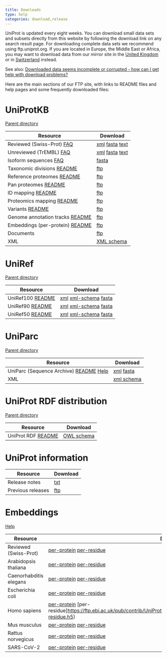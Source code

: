 ```yaml
---
title: Downloads
type: help
categories: download,release
---
```


UniProt is updated every eight weeks. You can download small data sets and subsets directly from this website by following the download link on any search result page. For downloading complete data sets we recommend using ftp.uniprot.org. If you are located in Europe, the Middle East or Africa, you may want to download data from our mirror site in the [United Kingdom](https://ftp.ebi.ac.uk/pub/databases/uniprot/) or in [Switzerland](https://ftp.expasy.org/databases/uniprot/) instead.

See also: [Downloaded data seems incomplete or corrupted - how can I get help with download problems?](https://www.uniprot.org/help/metalink)

Here are the main sections of our FTP site, with links to README files and help pages and some frequently downloaded files:

# UniProtKB

[Parent directory](https://ftp.uniprot.org/pub/databases/uniprot/current_release/knowledgebase/)

| Resource                                                                                                                                       | Download                                                                                                                                                                                                                                                                                                                                                   |
| ---------------------------------------------------------------------------------------------------------------------------------------------- | ---------------------------------------------------------------------------------------------------------------------------------------------------------------------------------------------------------------------------------------------------------------------------------------------------------------------------------------------------------- |
| Reviewed (Swiss-Prot) [FAQ](https://www.uniprot.org/help/uniprotkb_sections)                                                                   | [xml](https://ftp.uniprot.org/pub/databases/uniprot/current_release/knowledgebase/complete/uniprot_sprot.xml.gz) [fasta](https://ftp.uniprot.org/pub/databases/uniprot/current_release/knowledgebase/complete/uniprot_sprot.fasta.gz) [text](https://ftp.uniprot.org/pub/databases/uniprot/current_release/knowledgebase/complete/uniprot_sprot.dat.gz)    |
| Unreviewed (TrEMBL) [FAQ](https://www.uniprot.org/help/uniprotkb_sections)                                                                     | [xml](https://ftp.uniprot.org/pub/databases/uniprot/current_release/knowledgebase/complete/uniprot_trembl.xml.gz) [fasta](https://ftp.uniprot.org/pub/databases/uniprot/current_release/knowledgebase/complete/uniprot_trembl.fasta.gz) [text](https://ftp.uniprot.org/pub/databases/uniprot/current_release/knowledgebase/complete/uniprot_trembl.dat.gz) |
| Isoform sequences [FAQ](https://www.uniprot.org/help/canonical_and_isoforms)                                                                   | [fasta](https://ftp.uniprot.org/pub/databases/uniprot/current_release/knowledgebase/complete/uniprot_sprot_varsplic.fasta.gz)                                                                                                                                                                                                                              |
| Taxonomic divisions [README](https://ftp.uniprot.org/pub/databases/uniprot/current_release/knowledgebase/taxonomic_divisions/README)           | [ftp](https://ftp.uniprot.org/pub/databases/uniprot/current_release/knowledgebase/taxonomic_divisions/)                                                                                                                                                                                                                                                    |
| Reference proteomes [README](https://ftp.uniprot.org/pub/databases/uniprot/current_release/knowledgebase/reference_proteomes/README)           | [ftp](https://ftp.uniprot.org/pub/databases/uniprot/current_release/knowledgebase/reference_proteomes/)                                                                                                                                                                                                                                                    |
| Pan proteomes [README](https://ftp.uniprot.org/pub/databases/uniprot/current_release/knowledgebase/pan_proteomes/README)                       | [ftp](https://ftp.uniprot.org/pub/databases/uniprot/current_release/knowledgebase/pan_proteomes/)                                                                                                                                                                                                                                                          |
| ID mapping [README](https://ftp.uniprot.org/pub/databases/uniprot/current_release/knowledgebase/idmapping/README)                              | [ftp](https://ftp.uniprot.org/pub/databases/uniprot/current_release/knowledgebase/idmapping/)                                                                                                                                                                                                                                                              |
| Proteomics mapping [README](https://ftp.uniprot.org/pub/databases/uniprot/current_release/knowledgebase/proteomics_mapping/README)             | [ftp](https://ftp.uniprot.org/pub/databases/uniprot/current_release/knowledgebase/proteomics_mapping/)                                                                                                                                                                                                                                                     |
| Variants [README](https://ftp.uniprot.org/pub/databases/uniprot/current_release/knowledgebase/variants/README)                                 | [ftp](https://ftp.uniprot.org/pub/databases/uniprot/current_release/knowledgebase/variants/)                                                                                                                                                                                                                                                               |
| Genome annotation tracks [README](https://ftp.uniprot.org/pub/databases/uniprot/current_release/knowledgebase/genome_annotation_tracks/README) | [ftp](https://ftp.uniprot.org/pub/databases/uniprot/current_release/knowledgebase/genome_annotation_tracks/)                                                                                                                                                                                                                                               |
| Embeddings (per-protein) [README](https://ftp.uniprot.org/pub/databases/uniprot/current_release/knowledgebase/embeddings/README)               | [ftp](https://ftp.uniprot.org/pub/databases/uniprot/current_release/knowledgebase/embeddings/)                                                                                                                                                                                                                                                             |
| Documents                                                                                                                                      | [ftp](https://ftp.uniprot.org/pub/databases/uniprot/current_release/knowledgebase/complete/docs/)                                                                                                                                                                                                                                                          |
| XML                                                                                                                                            | [XML schema](https://ftp.uniprot.org/pub/databases/uniprot/current_release/knowledgebase/complete/uniprot.xsd)                                                                                                                                                                                                                                             |

# UniRef

[Parent directory](https://ftp.uniprot.org/pub/databases/uniprot/uniref/)

| Resource                                                                                  | Download                                                                                                                                                                                                                                                                                  |
| ----------------------------------------------------------------------------------------- | ----------------------------------------------------------------------------------------------------------------------------------------------------------------------------------------------------------------------------------------------------------------------------------------- |
| UniRef100 [README](https://ftp.uniprot.org/pub/databases/uniprot/uniref/uniref100/README) | [xml](https://ftp.uniprot.org/pub/databases/uniprot/uniref/uniref100/uniref100.xml.gz) [xml-schema](https://ftp.uniprot.org/pub/databases/uniprot/current_release/uniref/uniref100/uniref.xsd) [fasta](https://ftp.uniprot.org/pub/databases/uniprot/uniref/uniref100/uniref100.fasta.gz) |
| UniRef90 [README](https://ftp.uniprot.org/pub/databases/uniprot/uniref/uniref90/README)   | [xml](https://ftp.uniprot.org/pub/databases/uniprot/uniref/uniref90/uniref90.xml.gz) [xml-schema](https://ftp.uniprot.org/pub/databases/uniprot/current_release/uniref/uniref90/uniref.xsd) [fasta](https://ftp.uniprot.org/pub/databases/uniprot/uniref/uniref90/uniref90.fasta.gz)      |
| UniRef50 [README](https://ftp.uniprot.org/pub/databases/uniprot/uniref/uniref50/README)   | [xml](https://ftp.uniprot.org/pub/databases/uniprot/uniref/uniref50/uniref50.xml.gz) [xml-schema](https://ftp.uniprot.org/pub/databases/uniprot/current_release/uniref/uniref50/uniref.xsd) [fasta](https://ftp.uniprot.org/pub/databases/uniprot/uniref/uniref50/uniref50.fasta.gz)      |

# UniParc

[Parent directory](https://ftp.uniprot.org/pub/databases/uniprot/current_release/uniparc/)

| Resource                                                                                                                                                       | Download                                                                                                                                                                                               |
| -------------------------------------------------------------------------------------------------------------------------------------------------------------- | ------------------------------------------------------------------------------------------------------------------------------------------------------------------------------------------------------ |
| UniParc (Sequence Archive) [README](https://ftp.uniprot.org/pub/databases/uniprot/current_release/uniparc/README) [Help](https://www.uniprot.org/help/uniparc) | [xml](https://ftp.uniprot.org/pub/databases/uniprot/current_release/uniparc/uniparc_all.xml.gz) [fasta](https://ftp.uniprot.org/pub/databases/uniprot/current_release/uniparc/uniparc_active.fasta.gz) |
| XML                                                                                                                                                            | [xml schema](https://ftp.uniprot.org/pub/databases/uniprot/current_release/uniparc/uniparc.xsd)                                                                                                        |

# UniProt RDF distribution

[Parent directory](https://ftp.uniprot.org/pub/databases/uniprot/current_release/rdf/)

| Resource                                                                                       | Download                                                                                 |
| ---------------------------------------------------------------------------------------------- | ---------------------------------------------------------------------------------------- |
| UniProt RDF [README](https://ftp.uniprot.org/pub/databases/uniprot/current_release/rdf/README) | [OWL schema](https://ftp.uniprot.org/pub/databases/uniprot/current_release/rdf/core.owl) |

# UniProt information

| Resource          | Download                                                                |
| ----------------- | ----------------------------------------------------------------------- |
| Release notes     | [txt](https://ftp.uniprot.org/pub/databases/uniprot/relnotes.txt)       |
| Previous releases | [ftp](https://ftp.uniprot.org/pub/databases/uniprot/previous_releases/) |

# Embeddings

[Help](https://www.uniprot.org/help/embeddings)

| Resource               | Download                                                                                                                                                                                                                                                        |
| ---------------------- | --------------------------------------------------------------------------------------------------------------------------------------------------------------------------------------------------------------------------------------------------------------- |
| Reviewed (Swiss-Prot)  | [per-protein](https://ftp.uniprot.org/pub/databases/uniprot/current_release/knowledgebase/embeddings/uniprot_sprot/per-protein.h5) [per-residue](https://ftp.ebi.ac.uk/pub/contrib/UniProt/embeddings/current_release/uniprot_sprot/per-residue.h5)             |
| Arabidopsis thaliana   | [per-protein](https://ftp.uniprot.org/pub/databases/uniprot/current_release/knowledgebase/embeddings/UP000006548_3702/per-protein.h5) [per-residue](https://ftp.ebi.ac.uk/pub/contrib/UniProt/embeddings/current_release/UP000006548_3702/per-residue.h5)       |
| Caenorhabditis elegans | [per-protein](https://ftp.uniprot.org/pub/databases/uniprot/current_release/knowledgebase/embeddings/UP000001940_6239/per-protein.h5) [per-residue](https://ftp.ebi.ac.uk/pub/contrib/UniProt/embeddings/current_release/UP000001940_6239/per-residue.h5)       |
| Escherichia coli       | [per-protein](https://ftp.uniprot.org/pub/databases/uniprot/current_release/knowledgebase/embeddings/UP000000625_83333/per-protein.h5) [per-residue](https://ftp.ebi.ac.uk/pub/contrib/UniProt/embeddings/current_release/UP000000625_83333/per-residue.h5)     |
| Homo sapiens           | [per-protein](https://ftp.uniprot.org/pub/databases/uniprot/current_release/knowledgebase/embeddings/UP000005640_9606/per-protein.h5) [per-residue]https://ftp.ebi.ac.uk/pub/contrib/UniProt/embeddings/current_release/UP000005640_9606/per-residue.h5)        |
| Mus musculus           | [per-protein](https://ftp.uniprot.org/pub/databases/uniprot/current_release/knowledgebase/embeddings/UP000000589_10090/per-protein.h5) [per-residue](https://ftp.ebi.ac.uk/pub/contrib/UniProt/embeddings/current_release/UP000000589_10090/per-residue.h5)     |
| Rattus norvegicus      | [per-protein](https://ftp.uniprot.org/pub/databases/uniprot/current_release/knowledgebase/embeddings/UP000002494_10116/per-protein.h5) [per-residue](https://ftp.ebi.ac.uk/pub/contrib/UniProt/embeddings/current_release/UP000002494_10116/per-residue.h5)     |
| SARS-CoV-2             | [per-protein](https://ftp.uniprot.org/pub/databases/uniprot/current_release/knowledgebase/embeddings/UP000464024_2697049/per-protein.h5) [per-residue](https://ftp.ebi.ac.uk/pub/contrib/UniProt/embeddings/current_release/UP000464024_2697049/per-residue.h5) |
